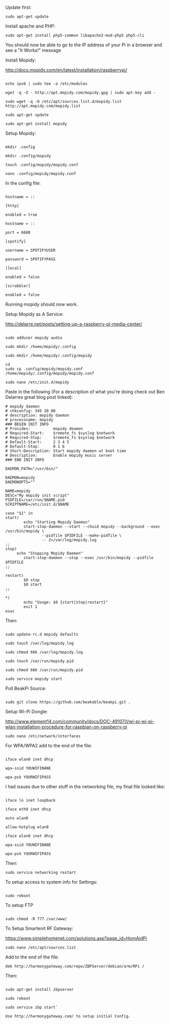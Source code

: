 Update first:

`sudo apt-get update`

Install apache and PHP:

`sudo apt-get install php5-common libapache2-mod-php5 php5-cli`

You should now be able to go to the IP address of your Pi in a browser and see a "It Works!" message

Install Mopidy:

http://docs.mopidy.com/en/latest/installation/raspberrypi/

```sudo modprobe ipv6

echo ipv6 | sudo tee -a /etc/modules

wget -q -O - http://apt.mopidy.com/mopidy.gpg | sudo apt-key add -

sudo wget -q -O /etc/apt/sources.list.d/mopidy.list http://apt.mopidy.com/mopidy.list

sudo apt-get update

sudo apt-get install mopidy
```


Setup Mopidy:

```cd

mkdir .config

mkdir .config/mopidy

touch .config/mopidy/mopidy.conf

nano .config/mopidy/mopidy.conf
```

In the config file:
```[mpd]

hostname = ::

[http]

enabled = true

hostname = ::

port = 6680

[spotify]

username = SPOTIFYUSER

password = SPOTIFYPASS

[local]

enabled = false

[scrobbler]

enabled = false
```

Running mopidy should now work.

Setup Mopidy as A Service:

http://delarre.net/posts/setting-up-a-raspberry-pi-media-center/

```sudo adduser --system mopidy

sudo adduser mopidy audio

sudo mkdir /home/mopidy/.config

sudo mkdir /home/mopidy/.config/mopidy

cd
sudo cp .config/mopidy/mopidy.conf /home/mopidy/.config/mopidy/mopidy.conf

sudo nano /etc/init.d/mopidy
```

Paste in the following (For a description of what you're doing check out Ben Delarres great blog post linked):

```#!/bin/bash
# mopidy daemon
# chkconfig: 345 20 80
# description: mopidy daemon
# processname: mopidy
### BEGIN INIT INFO
# Provides:          mopidy deamon
# Required-Start:    $remote_fs $syslog $network
# Required-Stop:     $remote_fs $syslog $network
# Default-Start:     2 3 4 5
# Default-Stop:      0 1 6
# Short-Description: Start mopidy daemon at boot time
# Description:       Enable mopidy music server
### END INIT INFO

DAEMON_PATH="/usr/bin/"

DAEMON=mopidy
DAEMONOPTS=""

NAME=mopidy
DESC="My mopidy init script"
PIDFILE=/var/run/$NAME.pid
SCRIPTNAME=/etc/init.d/$NAME

case "$1" in
start)
        echo "Starting Mopidy Daemon"
        start-stop-daemon --start --chuid mopidy --background --exec /usr/bin/mopidy \
                --pidfile $PIDFILE --make-pidfile \
                -- 2>/var/log/mopidy.log
;;
stop)
     echo "Stopping Mopidy Daemon"
        start-stop-daemon --stop --exec /usr/bin/mopidy --pidfile $PIDFILE
;;

restart)
        $0 stop
        $0 start
;;

*)
        echo "Usage: $0 {start|stop|restart}"
        exit 1
esac
```

Then:

```sudo chmod +x /etc/init.d/mopidy

sudo update-rc.d mopidy defaults

sudo touch /var/log/mopidy.log

sudo chmod 666 /var/log/mopidy.log

sudo touch /var/run/mopidy.pid

sudo chmod 666 /var/run/mopidy.pid

sudo service mopidy start
```


Pull BeakPi Source:

```cd /var/www

sudo git clone https://github.com/beakable/beakpi.git .
```

Setup Wi-Pi Dongle:

http://www.element14.com/community/docs/DOC-49107/l/wi-pi-wi-pi-wlan-installation-procedure-for-raspbian-on-raspberry-pi

`sudo nano /etc/network/interfaces`

For WPA/WPA2 add to the end of the file:

```auto wlan0

iface wlan0 inet dhcp

wpa-ssid YOUWIFINANE

wpa-psk YOURWIFIPASS
```


I had issues due to other stuff in the networking file, my final file looked like:

```auto lo

iface lo inet loopback

iface eth0 inet dhcp

auto wlan0

allow-hotplug wlan0

iface wlan0 inet dhcp

wpa-ssid YOUWIFINANE

wpa-psk YOURWIFIPASS
```



Then:

`sudo service networking restart`

To setup access to system info for Settings:

```sudo usermod -G video www-data

sudo reboot
```

To setup FTP

```sudo apt-get install vsftpd

sudo chmod -R 777 /var/www/
```

To Setup Smartenit RF Gateway:

https://www.simplehomenet.com/solutions.asp?page_id=HomAidPi

`sudo nano /etc/apt/sources.list`

Add to the end of the file:

`deb http://harmonygateway.com/repo/ZBPServer/debian/arm/RPi /`

Then:

```sudo apt-get update

sudo apt-get install zbpserver

sudo reboot

sudo service zbp start`

Use http://harmonygateway.com/ to setup initial Config.
```

